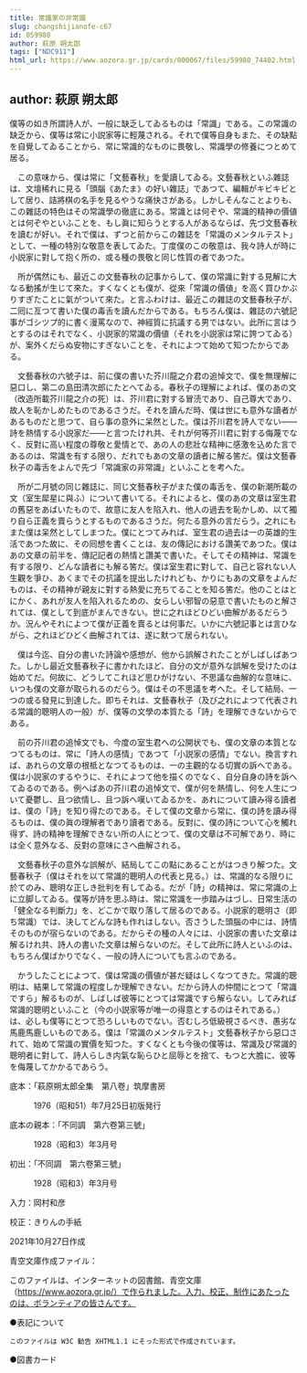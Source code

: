 ```yaml
---
title: 常識家の非常識
slug: changshijianofe-c67
id: 059980
author: 萩原 朔太郎
tags: ["NDC911"]
html_url: https://www.aozora.gr.jp/cards/000067/files/59980_74402.html
---
```


## author: 萩原 朔太郎

僕等の如き所謂詩人が、一般に缺乏してゐるものは「常識」である。この常識の缺乏から、僕等は常に小説家等に輕蔑される。それで僕等自身もまた、その缺點を自覺してゐることから、常に常識的なものに畏敬し、常識學の修養につとめて居る。

　この意味から、僕は常に「文藝春秋」を愛讀してゐる。文藝春秋といふ雜誌は、文壇稀れに見る「頭腦《あたま》の好い雜誌」であつて、編輯がキビキビとして居り、詰將棋の名手を見るやうな痛快さがある。しかしそんなことよりも、この雜誌の特色はその常識學の徹底にある。常識とは何ぞや、常識的精神の價値とは何ぞやといふことを、もし眞に知らうとする人があるならば、先づ文藝春秋を讀むが好い。それで僕は、ずつと前からこの雜誌を「常識のメンタルテスト」として、一種の特別な敬意を表してゐた。丁度僕のこの敬意は、我々詩人が時に小説家に對して抱く所の、或る種の畏敬と同じ性質の者であつた。

　所が偶然にも、最近この文藝春秋の記事からして、僕の常識に對する見解に大なる動搖が生じて來た。すくなくとも僕が、從來「常識の價値」を高く買ひかぶりすぎたことに氣がついて來た。と言ふわけは、最近この雜誌の文藝春秋子が、二囘に亙つて書いた僕の毒舌を讀んだからである。もちろん僕は、雜誌の六號記事がゴシツプ的に書く漫罵なので、神經質に抗議する男ではない。此所に言はうとするのはそれでなく、小説家的常識の價値（それを小説家は常に誇つてゐる）が、案外くだらぬ安物にすぎないことを、それによつて始めて知つたからである。

　文藝春秋の六號子は、前に僕の書いた芥川龍之介君の追悼文で、僕を無理解に惡口し、第二の島田清次郎にたとへてゐる。春秋子の理解によれば、僕のあの文（改造所載芥川龍之介の死）は、芥川君に對する冒涜であり、自己尊大であり、故人を恥かしめたものであるさうだ。それを讀んだ時、僕は世にも意外な讀者があるものだと思つて、自ら事の意外に呆然とした。僕は芥川君を詩人でない――詩を熱情する小説家だ――と言つたけれ共、それが何等芥川君に對する侮蔑でなく、反對に高い程度の尊敬と愛情とで、あの人の悲壯な精神に感激を込めた言であるのは、常識を有する限り、だれでもあの文章の讀者に解る筈だ。僕は文藝春秋子の毒舌をよんで先づ「常識家の非常識」といふことを考へた。

　所が二月號の同じ雜誌に、同じ文藝春秋子がまた僕の毒舌を、僕の新潮所載の文（室生犀星に與ふ）について書いてる。それによると、僕のあの文章は室生君の舊惡をあばいたもので、故意に友人を陷入れ、他人の過去を恥かしめ、以て獨り自ら正義を賣らうとするものであるさうだ。何たる意外の言だらう。之れにもまた僕は呆然としてしまつた。僕にとつてみれば、室生君の過去は一の英雄的生活であつた故に、その囘想を書くことは、友の傳記における讚美であつた。僕はあの文章の前半を、傳記記者の熱情と讚美で書いた。そしてその精神は、常識を有する限り、どんな讀者にも解る筈だ。僕は室生君に對して、自己と容れない人生觀を爭ひ、あくまでその抗議を提出したけれども、かりにもあの文章をよんだものは、その精神が親友に對する熱愛に充ちてることを知る筈だ。他のことはとにかく、あれが友人を陷入れるための、女らしい邪智の惡意で書いたものと解されては、僕として到底がまんできない。世に之れほどひどい曲解があるだらうか。況んやそれによつて僕が正義を賣るとは何事だ。いかに六號記事とは言ひながら、之れほどひどく曲解されては、遂に默つて居られない。

　僕は今迄、自分の書いた詩論や感想が、他から誤解されたことがしばしばあつた。しかし最近文藝春秋子に書かれたほど、自分の文が意外な誤解を受けたのは始めてだ。何故に、どうしてこれほど思ひがけない、不思議な曲解的な意味に、いつも僕の文章が取られるのだらう。僕はその不思議を考へた。そして結局、一つの或る發見に到達した。即ちそれは、文藝春秋子（及び之れによつて代表される常識的聰明人の一般）が、僕等の文學の本質たる「詩」を理解できないからである。

　前の芥川君の追悼文でも、今度の室生君への公開状でも、僕の文章の本質となつてるものは、常に「詩人の感情」であつて「小説家の感情」でない。換言すれば、あれらの文章の根柢となつてるものは、一の主觀的なる切實の訴へである。僕は小説家のするやうに、それによつて他を描くのでなく、自分自身の詩を訴へてゐるのである。例へばあの芥川君の追悼文で、僕が何を熱情し、何を人生について憂鬱し、且つ欲情し、且つ訴へ嘆いてゐるかを、あれについて讀み得る讀者は、僕の「詩」を知り得たのである。そして僕の文章から常に、僕の詩を讀み得るものは、僕の眞の理解者であり讀者である。反對に、僕の詩について心を觸れ得ず、詩の精神を理解できない所の人にとつて、僕の文章は不可解であり、時には全く意外なる、反對の意味にさへ曲解される。

　文藝春秋子の意外な誤解が、結局してこの點にあることがはつきり解つた。文藝春秋子（僕はそれを以て常識的聰明人の代表と見る。）は、常識的なる限りに於てのみ、聰明な正しき批判を有してゐる。だが「詩」の精神は、常に常識の上に立脚してゐる。僕等が詩を思ふ時は、常に常識を一歩踏みはづし、日常生活の「健全なる判斷力」を、どこかで取り落して居るのである。小説家的聰明さ（即ち常識）では、決してどんな詩も作れはしない。否さうした頭腦の中には、詩情そのものが宿らないのである。だからその種の人々には、小説家の書いた文章は解るけれ共、詩人の書いた文章は解らないのだ。そして此所に詩人といふのは、もちろん僕ばかりでなく、一般の詩人についても言ふのである。

　かうしたことによつて、僕は常識の價値が甚だ疑はしくなつてきた。常識的聰明は、結果して常識の程度しか理解できない。だから詩人の仲間にとつて「常識ですら」解るものが、しばしば彼等にとつては常識ですら解らない。してみれば常識的聰明といふこと（今の小説家等が唯一の得意とするのはそれである。）は、必しも僕等にとつて恐ろしいものでない。否むしろ低級視さるべき、愚劣な馬鹿馬鹿しいものである。僕は「常識のメンタルテスト」文藝春秋子から惡口されて、始めて常識の實價を知つた。すくなくとも今後の僕等は、常識及び常識的聰明者に對して、詩人らしき内氣な恥らひと屈辱とを捨て、もつと大膽に、彼等を侮蔑してかかるであらう。













底本：「萩原朔太郎全集　第八卷」筑摩書房

　　　1976（昭和51）年7月25日初版発行

底本の親本：「不同調　第六卷第三號」

　　　1928（昭和3）年3月号

初出：「不同調　第六卷第三號」

　　　1928（昭和3）年3月号

入力：岡村和彦

校正：きりんの手紙

2021年10月27日作成

青空文庫作成ファイル：

このファイルは、インターネットの図書館、青空文庫（https://www.aozora.gr.jp/）で作られました。入力、校正、制作にあたったのは、ボランティアの皆さんです。











●表記について


	このファイルは W3C 勧告 XHTML1.1 にそった形式で作成されています。







●図書カード